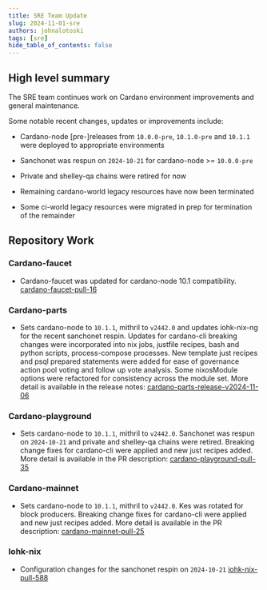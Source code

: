 ```yaml
---
title: SRE Team Update
slug: 2024-11-01-sre
authors: johnalotoski
tags: [sre]
hide_table_of_contents: false
---
```


## High level summary

The SRE team continues work on Cardano environment improvements and general maintenance.

Some notable recent changes, updates or improvements include:

* Cardano-node \[pre-]releases from `10.0.0-pre`, `10.1.0-pre` and `10.1.1` were deployed to appropriate environments

* Sanchonet was respun on `2024-10-21` for cardano-node >= `10.0.0-pre`

* Private and shelley-qa chains were retired for now

* Remaining cardano-world legacy resources have now been terminated

* Some ci-world legacy resources were migrated in prep for termination of the remainder


## Repository Work

### Cardano-faucet
* Cardano-faucet was updated for cardano-node 10.1 compatibility.
  [cardano-faucet-pull-16](https://github.com/input-output-hk/cardano-faucet/pull/16)

### Cardano-parts
* Sets cardano-node to `10.1.1`, mithril to `v2442.0` and updates iohk-nix-ng for
  the recent sanchonet respin. Updates for cardano-cli breaking changes were
  incorporated into nix jobs, justfile recipes, bash and python scripts,
  process-compose processes. New template just recipes and psql prepared
  statements were added for ease of governance action pool voting and follow up
  vote analysis. Some nixosModule options were refactored for consistency across
  the module set. More detail is available in the release notes:
  [cardano-parts-release-v2024-11-06](https://github.com/input-output-hk/cardano-parts/releases/tag/v2024-11-06)

### Cardano-playground
* Sets cardano-node to `10.1.1`, mithril to `v2442.0`. Sanchonet was respun on
  `2024-10-21` and private and shelley-qa chains were retired. Breaking change
  fixes for cardano-cli were applied and new just recipes added. More detail is
  available in the PR description:
  [cardano-playground-pull-35](https://github.com/input-output-hk/cardano-playground/pull/35)

### Cardano-mainnet
* Sets cardano-node to `10.1.1`, mithril to `v2442.0`. Kes was rotated for block
  producers. Breaking change fixes for cardano-cli were applied and new just
  recipes added. More detail is available in the PR description:
  [cardano-mainnet-pull-25](https://github.com/input-output-hk/cardano-mainnet/pull/25)

### Iohk-nix
* Configuration changes for the sanchonet respin on `2024-10-21`
  [iohk-nix-pull-588](https://github.com/input-output-hk/iohk-nix/pull/588)
